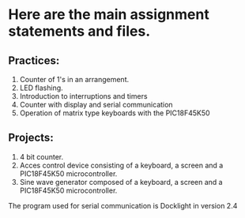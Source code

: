 <h1>Here are the main assignment statements and files.</h1>
<h2>Practices: </h2>
<ol>
    <li>Counter of 1's in an arrangement.</li>
    <li>LED flashing.</li>
    <li>Introduction to interruptions and timers</li>
    <li>Counter with display and serial communication</li>
    <li>Operation of matrix type keyboards with the PIC18F45K50</li>
</ol>

<h2>Projects: </h2>
<ol>
    <li>4 bit counter.</li>
    <li>Acces control device consisting of a keyboard, a screen and a PIC18F45K50 microcontroller.</li>
    <li>Sine wave generator composed of a keyboard, a screen and a PIC18F45K50 microcontroller.</li>
</ol>

<p>The program used for serial communication is Docklight in version 2.4</p>
